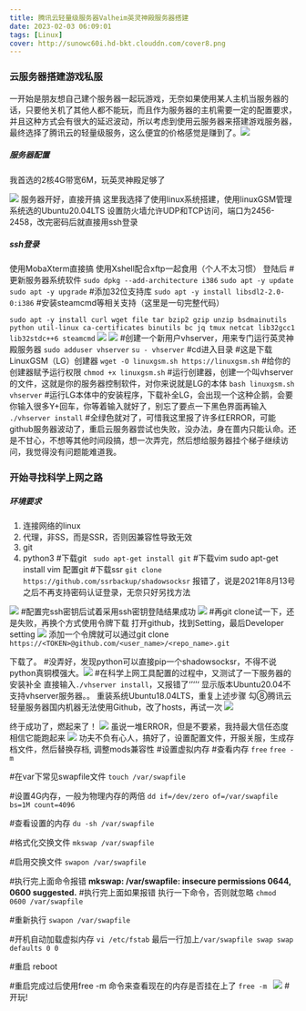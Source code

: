 ```yaml
---
title: 腾讯云轻量级服务器Valheim英灵神殿服务器搭建
date: 2023-02-03 06:09:01
tags: [Linux]
cover: http://sunowc60i.hd-bkt.clouddn.com/cover8.png
---
```

### 云服务器搭建游戏私服
一开始是朋友想自己建个服务器一起玩游戏，无奈如果使用某人主机当服务器的话，只要他关机了其他人都不能玩，而且作为服务器的主机需要一定的配置要求，并且这种方式会有很大的延迟波动，所以考虑到使用云服务器来搭建游戏服务器，最终选择了腾讯云的轻量级服务，这么便宜的价格感觉是赚到了。![](./1.png)

##### 服务器配置
我首选的2核4G带宽6M，玩英灵神殿足够了


![](./2.png)
服务器开好，直接开搞
这里我选择了使用linux系统搭建，使用linuxGSM管理
系统选的Ubuntu20.04LTS
设置防火墙允许UDP和TCP访问，端口为2456-2458，改完密码后就直接用ssh登录
##### ssh登录
使用MobaXterm直接搞
使用Xshell配合xftp一起食用（个人不太习惯）
登陆后
#更新服务器系统软件
`sudo dpkg --add-architecture i386`
`sudo apt -y update`
`sudo apt -y upgrade`
#添加32位支持库
`sudo apt -y install libsdl2-2.0-0:i386`
#安装steamcmd等相关支持（这里是一句完整代码）

`sudo apt -y install curl wget file tar bzip2 gzip unzip bsdmainutils python util-linux ca-certificates binutils bc jq tmux netcat lib32gcc1 lib32stdc++6 steamcmd`
![](./3.png)
![](./4.png)
#创建一个新用户vhserver，用来专门运行英灵神殿服务器
`sudo adduser vhserver`
`su - vhserver`
#cd进入目录
#这是下载LinuxGSM（LG）创建器
`wget -O linuxgsm.sh https://linuxgsm.sh`
#给你的创建器赋予运行权限
`chmod +x linuxgsm.sh`
#运行创建器，创建一个叫vhserver的文件，这就是你的服务器控制软件，对你来说就是LG的本体
`bash linuxgsm.sh vhserver`
#运行LG本体中的安装程序，下载补全LG，会出现一个这种企鹅，会要你输入很多Y+回车，你等着输入就好了，别忘了要点一下黑色界面再输入
`./vhserver install`
#全绿色就对了，可惜我这里报了许多红ERROR，可能github服务器波动了，重启云服务器尝试也失败，没办法，身在蔷内只能认命。还是不甘心，不想等其他时间段搞，想一次弄完，然后想给服务器挂个梯子继续访问，我觉得没有问题能难道我。
### 开始寻找科学上网之路
##### 环境要求
1. 连接网络的linux
2. 代理，非SS，而是SSR，否则因兼容性导致无效
3. git
4. python3
#下载git
` sudo apt-get install git`
#下载vim
sudo apt-get install vim
配置git
#下载ssr
`git clone https://github.com/ssrbackup/shadowsocksr`
报错了，说是2021年8月13号之后不再支持密码认证登录，无奈只好另找方法

![](./5.png)
#配置完ssh密钥后试着采用ssh密钥登陆结果成功
![](./6.png)
#再git clone试一下，还是失败，再换个方式使用令牌下载
打开github，找到Setting，最后Developer setting
![](./7.png)
添加一个令牌就可以通过git clone `https://<TOKEN>@github.com/<user_name>/<repo_name>.git`

下载了。
#没弄好，发现python可以直接pip一个shadowsocksr，不得不说python真铜模强大。![ ](./9.png)
#在科学上网工具配置的过程中，又测试了一下服务器的安装补全
直接输入`./vhserver install`，又报错了‘’‘’‘
显示版本Ubuntu20.04不支持vhserver服务器。。
重装系统Ubuntu18.04LTS，重复上述步骤
勾⑧腾讯云轻量服务器国内机器无法使用Github，改了hosts，再试一次
![](./10.png)

终于成功了，燃起来了！
![](./11.png)
虽说一堆ERROR，但是不要紧，我持最大信任态度相信它能跑起来
![](./12.png)
功夫不负有心人，搞好了，设置配置文件，开服关服，生成存档文件，然后替换存档, 调整mods兼容性
#设置虚拟内存
#查看内存
`free`
`free -m`

#在var下常见swapfile文件
`touch /var/swapfile`

#设置4G内存，一般为物理内存的两倍
`dd if=/dev/zero of=/var/swapfile bs=1M count=4096`

#查看设置的内存
`du -sh /var/swapfile`

#格式化交换文件
`mkswap /var/swapfile`

#启用交换文件
`swapon /var/swapfile`

#执行完上面命令报错  **mkswap: /var/swapfile: insecure permissions 0644, 0600 suggested.**
#执行完上面如果报错  执行一下命令，否则就忽略
`chmod 0600 /var/swapfile`

#重新执行
`swapon /var/swapfile`

#开机自动加载虚拟内存
`vi /etc/fstab`
最后一行加上`/var/swapfile swap swap defaults 0 0`

#重启
reboot

#重启完成过后使用free -m 命令来查看现在的内存是否挂在上了
`free -m `
![](./13.png)
#开玩!
[](./14.png)
